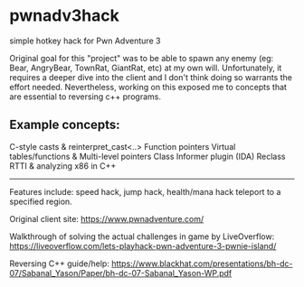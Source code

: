 # pwnadv3hack
simple hotkey hack for Pwn Adventure 3

Original goal for this "project" was to be able to spawn any enemy (eg: Bear, AngryBear, TownRat, GiantRat, etc) at my own will. Unfortunately, it requires a deeper dive into the client and I don't think doing so warrants the effort needed. Nevertheless, working on this exposed me to concepts that are essential to reversing c++ programs.

Example concepts:
----------------------------------------------------------------------------------------------

  C-style casts & reinterpret_cast<..>
  Function pointers
  Virtual tables/functions & 
  Multi-level pointers
  Class Informer plugin (IDA) 
  Reclass
  RTTI & analyzing x86 in C++ 

----------------------------------------------------------------------------------------------

Features include:
  speed hack,
  jump hack,
  health/mana hack 
  teleport to a specified region.
  
  
Original client site:
https://www.pwnadventure.com/ 

Walkthrough of solving the actual challenges in game by LiveOverflow:
https://liveoverflow.com/lets-playhack-pwn-adventure-3-pwnie-island/

Reversing C++ guide/help:
https://www.blackhat.com/presentations/bh-dc-07/Sabanal_Yason/Paper/bh-dc-07-Sabanal_Yason-WP.pdf
